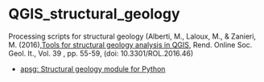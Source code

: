 # QGIS_structural_geology

Processing scripts for structural geology (Alberti, M., Laloux, M., & Zanieri, M. (2016),[Tools for structural geology analysis in QGIS](http://rendiconti.socgeol.it/244/fulltext.html?ida=2964), Rend. Online Soc. Geol. It., Vol. 39 , pp. 55-59, (doi: 10.3301/ROL.2016.46)

- [apsg: Structural geology module for Python](https://github.com/ondrolexa/apsg)

